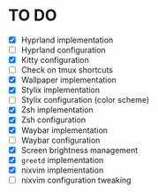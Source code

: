 # TO DO
- [x] Hyprland implementation
- [ ] Hyprland configuration
- [x] Kitty configuration
- [ ] Check on tmux shortcuts
- [x] Wallpaper implementation
- [x] Stylix implementation
- [ ] Stylix configuration (color scheme)
- [x] Zsh implementation
- [x] Zsh configuration
- [x] Waybar implementation
- [ ] Waybar configuration
- [x] Screen brightness management
- [x] `greetd` implementation
- [x] nixvim implementation
- [ ] nixvim configuration tweaking
